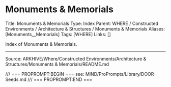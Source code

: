 # Monuments & Memorials

Title: Monuments & Memorials
Type: Index
Parent: WHERE / Constructed Environments / Architecture & Structures / Monuments & Memorials
Aliases: [Monuments__Memorials]
Tags: [WHERE]
Links: []

Index of Monuments & Memorials.

---
Source: ARKHIVE/Where/Constructed Environments/Architecture & Structures/Monuments & Memorials/README.md

/// === PROPROMPT:BEGIN ===
see: MIND/ProPrompts/Library/DOOR-Seeds.md
/// === PROPROMPT:END ===
